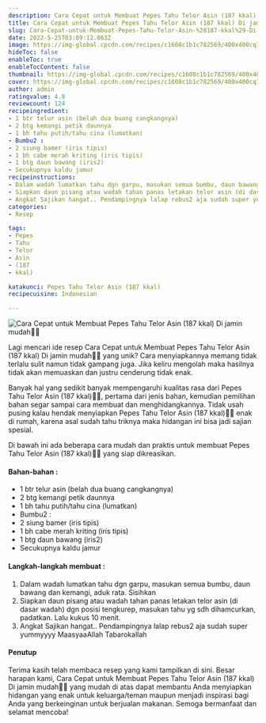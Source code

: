 ```yaml
---
description: Cara Cepat untuk Membuat Pepes Tahu Telor Asin (187 kkal) Di jamin mudah"
title: Cara Cepat untuk Membuat Pepes Tahu Telor Asin (187 kkal) Di jamin mudah
slug: Cara-Cepat-untuk-Membuat-Pepes-Tahu-Telor-Asin-%28187-kkal%29-Di-jamin-mudah
date: 2022-5-25T03:09:12.063Z
image: https://img-global.cpcdn.com/recipes/c1608c1b1c782569/400x400cq70/photo.jpg
hideToc: false
enableToc: true
enableTocContent: false
thumbnail: https://img-global.cpcdn.com/recipes/c1608c1b1c782569/400x400cq70/photo.jpg
cover: https://img-global.cpcdn.com/recipes/c1608c1b1c782569/400x400cq70/photo.jpg
author: admin
ratingvalue: 4.8
reviewcount: 124
recipeingredient:
- 1 btr telur asin (belah dua buang cangkangnya)
- 2 btg kemangi petik daunnya
- 1 bh tahu putih/tahu cina (lumatkan)
- Bumbu2 :
- 2 siung bamer (iris tipis)
- 1 bh cabe merah kriting (iris tipis)
- 1 btg daun bawang (iris2)
- Secukupnya kaldu jamur
recipeinstructions:
- Dalam wadah lumatkan tahu dgn garpu, masukan semua bumbu, daun bawang dan kemangi, aduk rata. Sisihkan
- Siapkan daun pisang atau wadah tahan panas letakan telor asin (di dasar wadah) dgn posisi tengkurep, masukan tahu yg sdh dihamcurkan, padatkan. Lalu kukus 10 menit.
- Angkat Sajikan hangat.. Pendampingnya lalap rebus2 aja sudah super yummyyyy MaasyaaAllah Tabarokallah
categories:
- Resep

tags:
- Pepes
- Tahu
- Telor
- Asin
- (187
- kkal)

katakunci: Pepes Tahu Telor Asin (187 kkal)
recipecuisine: Indonesian

---
```


![Cara Cepat untuk Membuat Pepes Tahu Telor Asin (187 kkal) Di jamin mudah👩‍🍳](https://img-global.cpcdn.com/recipes/c1608c1b1c782569/400x400cq70/photo.jpg)

Lagi mencari ide resep Cara Cepat untuk Membuat Pepes Tahu Telor Asin (187 kkal) Di jamin mudah👩‍🍳 yang unik? Cara menyiapkannya memang tidak terlalu sulit namun tidak gampang juga. Jika keliru mengolah maka hasilnya tidak akan memuaskan dan justru cenderung tidak enak.

Banyak hal yang sedikit banyak mempengaruhi kualitas rasa dari Pepes Tahu Telor Asin (187 kkal)👩‍🍳, pertama dari jenis bahan, kemudian pemilihan bahan segar sampai cara membuat dan menghidangkannya. Tidak usah pusing kalau hendak menyiapkan Pepes Tahu Telor Asin (187 kkal)👩‍🍳 enak di rumah, karena asal sudah tahu triknya maka hidangan ini bisa jadi sajian spesial.

Di bawah ini ada beberapa cara mudah dan praktis untuk membuat Pepes Tahu Telor Asin (187 kkal)👩‍🍳 yang siap dikreasikan.

<!--inarticleads1-->

#### Bahan-bahan :

- 1 btr telur asin (belah dua buang cangkangnya)
- 2 btg kemangi petik daunnya
- 1 bh tahu putih/tahu cina (lumatkan)
- Bumbu2 :
- 2 siung bamer (iris tipis)
- 1 bh cabe merah kriting (iris tipis)
- 1 btg daun bawang (iris2)
- Secukupnya kaldu jamur

<!--inarticleads2-->

#### Langkah-langkah membuat :

1. Dalam wadah lumatkan tahu dgn garpu, masukan semua bumbu, daun bawang dan kemangi, aduk rata. Sisihkan
1. Siapkan daun pisang atau wadah tahan panas letakan telor asin (di dasar wadah) dgn posisi tengkurep, masukan tahu yg sdh dihamcurkan, padatkan. Lalu kukus 10 menit.
1. Angkat Sajikan hangat.. Pendampingnya lalap rebus2 aja sudah super yummyyyy MaasyaaAllah Tabarokallah

#### Penutup

Terima kasih telah membaca resep yang kami tampilkan di sini. Besar harapan kami, Cara Cepat untuk Membuat Pepes Tahu Telor Asin (187 kkal) Di jamin mudah👩‍🍳 yang mudah di atas dapat membantu Anda menyiapkan hidangan yang enak untuk keluarga/teman maupun menjadi inspirasi bagi Anda yang berkeinginan untuk berjualan makanan. Semoga bermanfaat dan selamat mencoba!